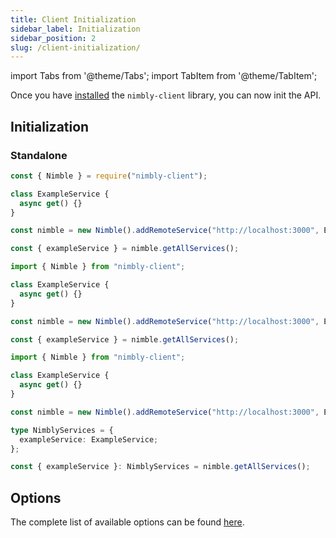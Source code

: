 ```yaml
---
title: Client Initialization
sidebar_label: Initialization
sidebar_position: 2
slug: /client-initialization/
---
```


import Tabs from '@theme/Tabs';
import TabItem from '@theme/TabItem';

Once you have [installed](client-installation.md) the `nimbly-client` library, you can now init the API.

## Initialization

### Standalone

<Tabs groupId="lang">
  <TabItem value="cjs" label="CommonJS" default>

```js
const { Nimble } = require("nimbly-client");

class ExampleService {
  async get() {}
}

const nimble = new Nimble().addRemoteService("http://localhost:3000", ExampleService);

const { exampleService } = nimble.getAllServices();
```

  </TabItem>
  <TabItem value="mjs" label="ES modules">

```js
import { Nimble } from "nimbly-client";

class ExampleService {
  async get() {}
}

const nimble = new Nimble().addRemoteService("http://localhost:3000", ExampleService);

const { exampleService } = nimble.getAllServices();
```

  </TabItem>
  <TabItem value="ts" label="TypeScript">

```ts
import { Nimble } from "nimbly-client";

class ExampleService {
  async get() {}
}

const nimble = new Nimble().addRemoteService("http://localhost:3000", ExampleService);

type NimblyServices = {
  exampleService: ExampleService;
};

const { exampleService }: NimblyServices = nimble.getAllServices();
```

  </TabItem>
</Tabs>

## Options

The complete list of available options can be found [here](../../client-api.md).
